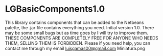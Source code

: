 # LGBasicComponents1.0
This library contains components that can be added to the Netbeans palette, the .jar file contains everything you need. Initial version 1.0. There may be some small bugs but as time goes by I will try to improve them.  THESE COMPONENTS ARE COMPLETELY FREE FOR ANYONE WHO NEEDS THEM, SELLING THEM IS FORBIDDEN.  Please if you need help, you can contact me through my email luisgamas00@gmail.com
Miniatura.png
